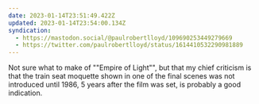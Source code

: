 ```yaml
---
date: 2023-01-14T23:51:49.422Z
updated: 2023-01-14T23:54:00.134Z
syndication:
  - https://mastodon.social/@paulrobertlloyd/109690253449279669
  - https://twitter.com/paulrobertlloyd/status/1614410532290981889
---
```

Not sure what to make of ""Empire of Light"", but that my chief criticism is that the train seat moquette shown in one of the final scenes was not introduced until 1986, 5 years after the film was set, is probably a good indication.
